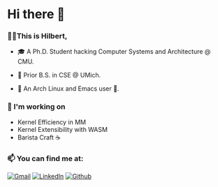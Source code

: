 <h1>Hi there 👋</h1>

<h3>👨‍🎓This is Hilbert,</h3>

* 🎓 A Ph.D. Student hacking Computer Systems and Architecture @ CMU.

* 🌟 Prior B.S. in CSE @ UMich.

* 🔮 An Arch Linux and Emacs user 🦀.

<h3>🌱 I'm working on</h3>

* Kernel Efficiency in MM
* Kernel Extensibility with WASM
* Barista Craft ☕

<h3>📫 You can find me at:</h3>
<p>
  <a href="public@hilbertc.info" target="_blank"><img alt="Gmail" src="https://img.shields.io/badge/mail-red?&style=for-the-badge&logo=google&logoColor=white" /></a> 
  <a href="https://www.linkedin.com/in/hilbert-chen/" target="_blank"><img alt="LinkedIn" src="https://img.shields.io/badge/linkedIn-%230077B5.svg?&style=for-the-badge&logo=linkedin&logoColor=white" /></a>
  <a href="https://github.com/Hilbert-Yaa" target="_blank"><img alt="Github" src="https://img.shields.io/badge/GitHub-%2312100E.svg?&style=for-the-badge&logo=Github&logoColor=white" /></a> 
</p>

